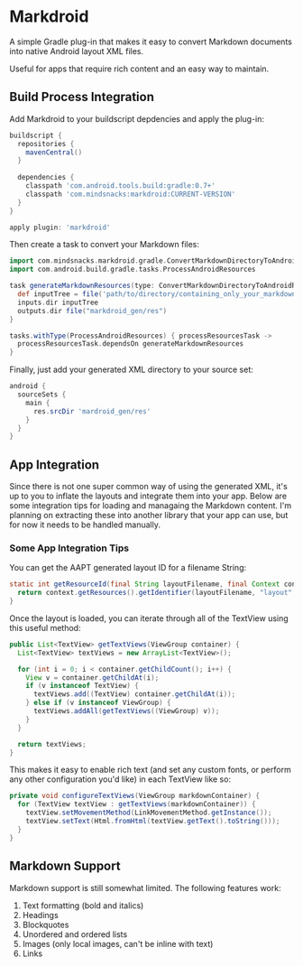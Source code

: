 # Markdroid

A simple Gradle plug-in that makes it easy to convert Markdown documents into native Android layout XML files.

Useful for apps that require rich content and an easy way to maintain.

## Build Process Integration
Add Markdroid to your buildscript depdencies and apply the plug-in:

```groovy
buildscript {
  repositories {
    mavenCentral()
  }
  
  dependencies {
    classpath 'com.android.tools.build:gradle:0.7+'
    classpath 'com.mindsnacks:markdroid:CURRENT-VERSION'
  }
}

apply plugin: 'markdroid'
```

Then create a task to convert your Markdown files:

```groovy
import com.mindsnacks.markdroid.gradle.ConvertMarkdownDirectoryToAndroidResourcesDirectoryTask
import com.android.build.gradle.tasks.ProcessAndroidResources

task generateMarkdownResources(type: ConvertMarkdownDirectoryToAndroidResourcesDirectoryTask) {
  def inputTree = file('path/to/directory/containing_only_your_markdown/and_images')
  inputs.dir inputTree
  outputs.dir file("markdroid_gen/res")
}

tasks.withType(ProcessAndroidResources) { processResourcesTask ->
  processResourcesTask.dependsOn generateMarkdownResources
}
```

Finally, just add your generated XML directory to your source set:

```groovy
android {
  sourceSets {
    main {
      res.srcDir 'mardroid_gen/res'
    }
  }
}
```

## App Integration

Since there is not one super common way of using the generated XML, it's up to you to inflate the layouts and integrate them into your app. Below are some integration tips for loading and managaing the Markdown content. I'm planning on extracting these into another library that your app can use, but for now it needs to be handled manually.

### Some App Integration Tips

You can get the AAPT generated layout ID for a filename String:

```java
static int getResourceId(final String layoutFilename, final Context context) {
  return context.getResources().getIdentifier(layoutFilename, "layout", context.getPackageName());
}
```

Once the layout is loaded, you can iterate through all of the TextView using this useful method:

```java
public List<TextView> getTextViews(ViewGroup container) {
  List<TextView> textViews = new ArrayList<TextView>();

  for (int i = 0; i < container.getChildCount(); i++) {
    View v = container.getChildAt(i);
    if (v instanceof TextView) {
      textViews.add((TextView) container.getChildAt(i));
    } else if (v instanceof ViewGroup) {
      textViews.addAll(getTextViews((ViewGroup) v));
    }
  }

  return textViews;
}

``` 

This makes it easy to enable rich text (and set any custom fonts, or perform any other configuration you'd like) in each TextView like so:

```java
private void configureTextViews(ViewGroup markdownContainer) {
  for (TextView textView : getTextViews(markdownContainer)) {
    textView.setMovementMethod(LinkMovementMethod.getInstance());
    textView.setText(Html.fromHtml(textView.getText().toString()));
  }
}
```

## Markdown Support
Markdown support is still somewhat limited. The following features work:

1. Text formatting (bold and italics)
2. Headings
3. Blockquotes
4. Unordered and ordered lists
5. Images (only local images, can't be inline with text)
6. Links

